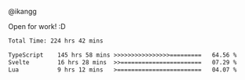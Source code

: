 @ikangg

Open for work! :D

<!--START_SECTION:waka-->

```txt
Total Time: 224 hrs 42 mins

TypeScript    145 hrs 58 mins >>>>>>>>>>>>>>>>=========   64.56 %
Svelte        16 hrs 28 mins  >>=======================   07.29 %
Lua           9 hrs 12 mins   >========================   04.07 %
```

<!--END_SECTION:waka-->
